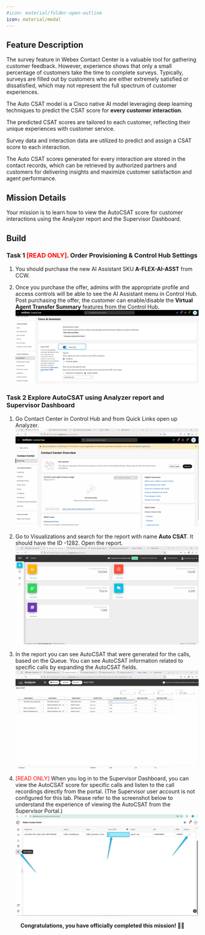 ```yaml
---
#icon: material/folder-open-outline
icon: material/medal
---
```


## Feature Description

The survey feature in Webex Contact Center is a valuable tool for gathering customer feedback. However, experience shows that only a small percentage of customers take the time to complete surveys. Typically, surveys are filled out by customers who are either extremely satisfied or dissatisfied, which may not represent the full spectrum of customer experiences.

The Auto CSAT model is a Cisco native AI model leveraging deep learning techniques to predict the CSAT score for **every customer interaction**.

The predicted CSAT scores are tailored to each customer, reflecting their unique experiences with customer service.

Survey data and interaction data are utilized to predict and assign a CSAT score to each interaction.

The Auto CSAT scores generated for every interaction are stored in the contact records, which can be retrieved by authorized partners and customers for delivering insights and maximize customer satisfaction and agent performance.


## Mission Details

Your mission is to learn how to view the AutoCSAT score for customer interactions using the Analyzer report and the Supervisor Dashboard.

## Build

### Task 1 <span style="color: red;">[READ ONLY]</span>. Order Provisioning & Control Hub Settings

1. You should purchase the new AI Assistant SKU **A-FLEX-AI-ASST** from CCW.

2. Once you purchase the offer, admins with the appropriate profile and access controls will be able to see the AI Assistant menu in Control Hub. Post purchasing the offer, the customer can enable/disable the **Virtual Agent Transfer Summary** features from the Control Hub.
   ![Profiles](../graphics/Lab1_AI_Agent/3.21.png)

### Task 2 Explore AutoCSAT using Analyzer report and Supervisor Dashboard

1. Go Contact Center in Control Hub and from Quick Links open up Analyzer.
    ![Profiles](../graphics/Lab1_AI_Agent/3.22.gif)

2. Go to Visualizations and search for the report with name **Auto CSAT**. It should have the ID -1282. Open the report. 
    ![Profiles](../graphics/Lab1_AI_Agent/3.23.gif)

3. In the report you can see AutoCSAT that were generated for the calls, based on the Queue. You can see AutoCSAT information related to specific calls by expanding the AutoCSAT fields. 
    ![Profiles](../graphics/Lab1_AI_Agent/3.24.gif)

4. <span style="color: red;">[READ ONLY]</span> When you log in to the Supervisor Dashboard, you can view the AutoCSAT score for specific calls and listen to the call recordings directly from the portal. (The Supervisor user account is not configured for this lab. Please refer to the screenshot below to understand the experience of viewing the AutoCSAT from the Supervisor Portal.)
    ![Profiles](../graphics/Lab1_AI_Agent/3.25.png)


<p style="text-align:center"><strong>Congratulations, you have officially completed this mission! 🎉🎉 </strong></p>